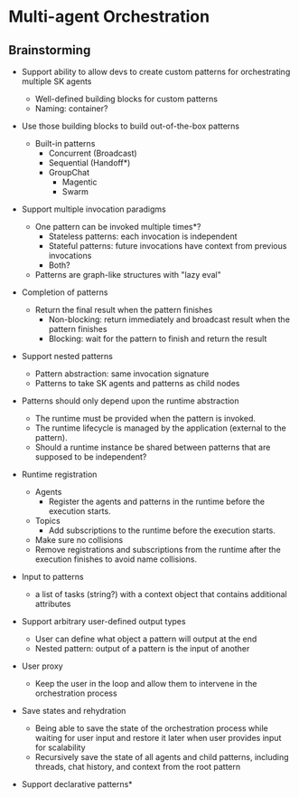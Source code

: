 # Multi-agent Orchestration

## Brainstorming

- Support ability to allow devs to create custom patterns for orchestrating multiple SK agents
  - Well-defined building blocks for custom patterns
  - Naming: container?

- Use those building blocks to build out-of-the-box patterns
  - Built-in patterns
    - Concurrent (Broadcast)
    - Sequential (Handoff\*)
    - GroupChat
      - Magentic
      - Swarm

- Support multiple invocation paradigms
  - One pattern can be invoked multiple times*?
    - Stateless patterns: each invocation is independent
    - Stateful patterns: future invocations have context from previous invocations
    - Both?
  - Patterns are graph-like structures with "lazy eval"

- Completion of patterns
  - Return the final result when the pattern finishes
    - Non-blocking: return immediately and broadcast result when the pattern finishes
    - Blocking: wait for the pattern to finish and return the result

- Support nested patterns
  - Pattern abstraction: same invocation signature
  - Patterns to take SK agents and patterns as child nodes

- Patterns should only depend upon the runtime abstraction
  - The runtime must be provided when the pattern is invoked.
  - The runtime lifecycle is managed by the application (external to the pattern).
  - Should a runtime instance be shared between patterns that are supposed to be independent?

- Runtime registration
  - Agents
    - Register the agents and patterns in the runtime before the execution starts.
  - Topics
    - Add subscriptions to the runtime before the execution starts.
  - Make sure no collisions
  - Remove registrations and subscriptions from the runtime after the execution finishes to avoid name collisions.

- Input to patterns
  - a list of tasks (string?) with a context object that contains additional attributes

- Support arbitrary user-defined output types
  - User can define what object a pattern will output at the end
  - Nested pattern: output of a pattern is the input of another

- User proxy
  - Keep the user in the loop and allow them to intervene in the orchestration process

- Save states and rehydration
  - Being able to save the state of the orchestration process while waiting for user input and restore it later when user provides input for scalability
  - Recursively save the state of all agents and child patterns, including threads, chat history, and context from the root pattern

- Support declarative patterns*
